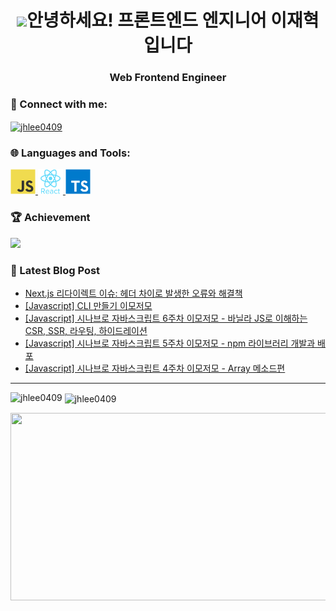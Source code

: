 <h1 align="center"><a href="https://www.gautamkrishnar.com/"><img src="https://media.giphy.com/media/hvRJCLFzcasrR4ia7z/giphy.gif" width="5%"></a>안녕하세요! 프론트엔드 엔지니어 이재혁 입니다 </h1>
<h3 align="center">Web Frontend Engineer</h3>

<h3 align="left">🤝 Connect with me:</h3>
<p align="left">
<a href="https://linkedin.com/in/jhlee0409" target="blank"><img align="center" src="https://raw.githubusercontent.com/rahuldkjain/github-profile-readme-generator/master/src/images/icons/Social/linked-in-alt.svg" alt="jhlee0409" height="30" width="40" /></a>
</p>

<h3 align="left">🌐 Languages and Tools:</h3>
<p align="left"> <a href="https://developer.mozilla.org/en-US/docs/Web/JavaScript" target="_blank" rel="noreferrer"> <img src="https://raw.githubusercontent.com/devicons/devicon/master/icons/javascript/javascript-original.svg" alt="javascript" width="40" height="40"/> </a> <a href="https://reactjs.org/" target="_blank" rel="noreferrer"> <img src="https://raw.githubusercontent.com/devicons/devicon/master/icons/react/react-original-wordmark.svg" alt="react" width="40" height="40"/> </a> <a href="https://www.typescriptlang.org/" target="_blank" rel="noreferrer"> <img src="https://raw.githubusercontent.com/devicons/devicon/master/icons/typescript/typescript-original.svg" alt="typescript" width="40" height="40"/> </a> </p>

<h3 align="left"> 🏆 Achievement </h3>

<div>
  <a href="https://hhpluscertificateofcompletion.oopy.io/">
  <img src="https://static.spartacodingclub.kr/hanghae99/plus/completion/badge_black.svg" />
</a>
</div>

<h3 align="left">📕 Latest Blog Post</h3>

<!-- BLOG-POST-LIST:START -->
- [Next.js 리다이렉트 이슈: 헤더 차이로 발생한 오류와 해결책](https://www.devunpacker.com/blog/nextjs-solving-redirect-header-issues)
- [[Javascript] CLI 만들기 이모저모](https://www.devunpacker.com/blog/javascript-make-cli)
- [[Javascript] 시나브로 자바스크립트 6주차 이모저모 - 바닐라 JS로 이해하는 CSR, SSR, 라우팅, 하이드레이션](https://www.devunpacker.com/blog/javascript-sinabro-js-week-6)
- [[Javascript] 시나브로 자바스크립트 5주차 이모저모 - npm 라이브러리 개발과 배포](https://www.devunpacker.com/blog/javascript-sinabro-js-week-5)
- [[Javascript] 시나브로 자바스크립트 4주차 이모저모 - Array 메소드편](https://www.devunpacker.com/blog/javascript-sinabro-js-week-4-array-method)
<!-- BLOG-POST-LIST:END -->

---

<p><img align="left" src="https://github-readme-stats.vercel.app/api/top-langs?username=jhlee0409&show_icons=true&locale=en&layout=compact" alt="jhlee0409" /></p>

<p>&nbsp;<img align="center" src="https://github-readme-stats.vercel.app/api?username=jhlee0409&show_icons=true&locale=en" alt="jhlee0409" /></p>

<p><a href="https://github.com/devxb/gitanimals">
<img
  src="https://render.gitanimals.org/farms/jhlee0409"
  width="600"
  height="300"
/>
</a></p>




